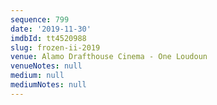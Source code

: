 ```yaml
---
sequence: 799
date: '2019-11-30'
imdbId: tt4520988
slug: frozen-ii-2019
venue: Alamo Drafthouse Cinema - One Loudoun
venueNotes: null
medium: null
mediumNotes: null
---
```



